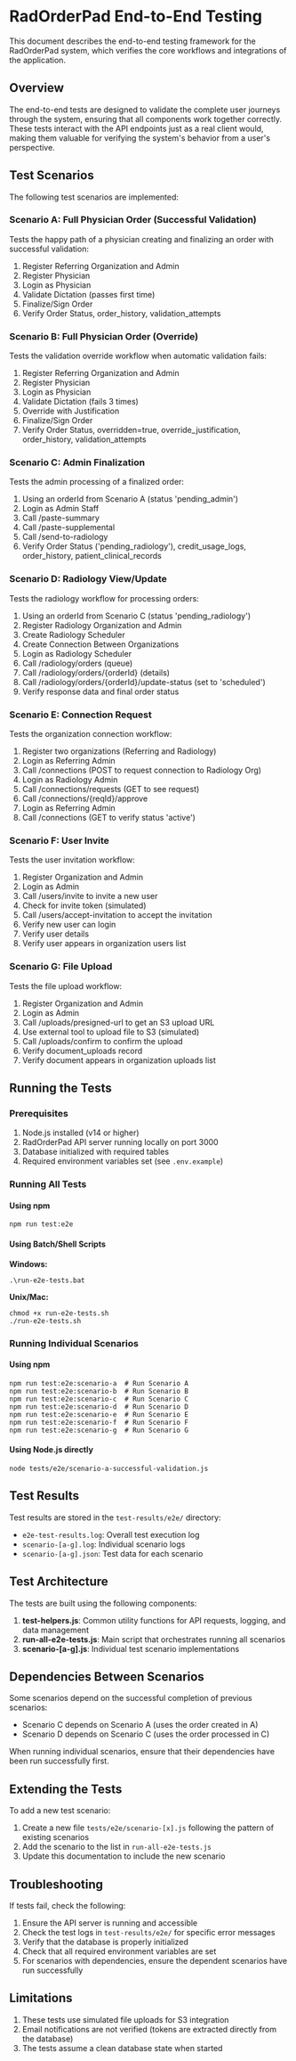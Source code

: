 # RadOrderPad End-to-End Testing

This document describes the end-to-end testing framework for the RadOrderPad system, which verifies the core workflows and integrations of the application.

## Overview

The end-to-end tests are designed to validate the complete user journeys through the system, ensuring that all components work together correctly. These tests interact with the API endpoints just as a real client would, making them valuable for verifying the system's behavior from a user's perspective.

## Test Scenarios

The following test scenarios are implemented:

### Scenario A: Full Physician Order (Successful Validation)

Tests the happy path of a physician creating and finalizing an order with successful validation:

1. Register Referring Organization and Admin
2. Register Physician
3. Login as Physician
4. Validate Dictation (passes first time)
5. Finalize/Sign Order
6. Verify Order Status, order_history, validation_attempts

### Scenario B: Full Physician Order (Override)

Tests the validation override workflow when automatic validation fails:

1. Register Referring Organization and Admin
2. Register Physician
3. Login as Physician
4. Validate Dictation (fails 3 times)
5. Override with Justification
6. Finalize/Sign Order
7. Verify Order Status, overridden=true, override_justification, order_history, validation_attempts

### Scenario C: Admin Finalization

Tests the admin processing of a finalized order:

1. Using an orderId from Scenario A (status 'pending_admin')
2. Login as Admin Staff
3. Call /paste-summary
4. Call /paste-supplemental
5. Call /send-to-radiology
6. Verify Order Status ('pending_radiology'), credit_usage_logs, order_history, patient_clinical_records

### Scenario D: Radiology View/Update

Tests the radiology workflow for processing orders:

1. Using an orderId from Scenario C (status 'pending_radiology')
2. Register Radiology Organization and Admin
3. Create Radiology Scheduler
4. Create Connection Between Organizations
5. Login as Radiology Scheduler
6. Call /radiology/orders (queue)
7. Call /radiology/orders/{orderId} (details)
8. Call /radiology/orders/{orderId}/update-status (set to 'scheduled')
9. Verify response data and final order status

### Scenario E: Connection Request

Tests the organization connection workflow:

1. Register two organizations (Referring and Radiology)
2. Login as Referring Admin
3. Call /connections (POST to request connection to Radiology Org)
4. Login as Radiology Admin
5. Call /connections/requests (GET to see request)
6. Call /connections/{reqId}/approve
7. Login as Referring Admin
8. Call /connections (GET to verify status 'active')

### Scenario F: User Invite

Tests the user invitation workflow:

1. Register Organization and Admin
2. Login as Admin
3. Call /users/invite to invite a new user
4. Check for invite token (simulated)
5. Call /users/accept-invitation to accept the invitation
6. Verify new user can login
7. Verify user details
8. Verify user appears in organization users list

### Scenario G: File Upload

Tests the file upload workflow:

1. Register Organization and Admin
2. Login as Admin
3. Call /uploads/presigned-url to get an S3 upload URL
4. Use external tool to upload file to S3 (simulated)
5. Call /uploads/confirm to confirm the upload
6. Verify document_uploads record
7. Verify document appears in organization uploads list

## Running the Tests

### Prerequisites

1. Node.js installed (v14 or higher)
2. RadOrderPad API server running locally on port 3000
3. Database initialized with required tables
4. Required environment variables set (see `.env.example`)

### Running All Tests

#### Using npm

```
npm run test:e2e
```

#### Using Batch/Shell Scripts

**Windows:**
```
.\run-e2e-tests.bat
```

**Unix/Mac:**
```
chmod +x run-e2e-tests.sh
./run-e2e-tests.sh
```

### Running Individual Scenarios

#### Using npm

```
npm run test:e2e:scenario-a  # Run Scenario A
npm run test:e2e:scenario-b  # Run Scenario B
npm run test:e2e:scenario-c  # Run Scenario C
npm run test:e2e:scenario-d  # Run Scenario D
npm run test:e2e:scenario-e  # Run Scenario E
npm run test:e2e:scenario-f  # Run Scenario F
npm run test:e2e:scenario-g  # Run Scenario G
```

#### Using Node.js directly

```
node tests/e2e/scenario-a-successful-validation.js
```

## Test Results

Test results are stored in the `test-results/e2e/` directory:

- `e2e-test-results.log`: Overall test execution log
- `scenario-[a-g].log`: Individual scenario logs
- `scenario-[a-g].json`: Test data for each scenario

## Test Architecture

The tests are built using the following components:

1. **test-helpers.js**: Common utility functions for API requests, logging, and data management
2. **run-all-e2e-tests.js**: Main script that orchestrates running all scenarios
3. **scenario-[a-g].js**: Individual test scenario implementations

## Dependencies Between Scenarios

Some scenarios depend on the successful completion of previous scenarios:

- Scenario C depends on Scenario A (uses the order created in A)
- Scenario D depends on Scenario C (uses the order processed in C)

When running individual scenarios, ensure that their dependencies have been run successfully first.

## Extending the Tests

To add a new test scenario:

1. Create a new file `tests/e2e/scenario-[x].js` following the pattern of existing scenarios
2. Add the scenario to the list in `run-all-e2e-tests.js`
3. Update this documentation to include the new scenario

## Troubleshooting

If tests fail, check the following:

1. Ensure the API server is running and accessible
2. Check the test logs in `test-results/e2e/` for specific error messages
3. Verify that the database is properly initialized
4. Check that all required environment variables are set
5. For scenarios with dependencies, ensure the dependent scenarios have run successfully

## Limitations

1. These tests use simulated file uploads for S3 integration
2. Email notifications are not verified (tokens are extracted directly from the database)
3. The tests assume a clean database state when started